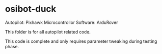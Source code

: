 # osibot-duck

Autopilot: Pixhawk Microcontrollor
Software:  ArduRover

This folder is for all autopilot related code.

This code is complete and only requires parameter tweaking during testing phase.